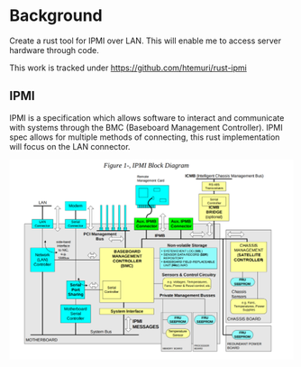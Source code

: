 # Background

Create a rust tool for IPMI over LAN. This will enable me to access server hardware through code.

This work is tracked under https://github.com/htemuri/rust-ipmi

## IPMI


IPMI is a specification which allows software to interact and communicate with systems through the BMC (Baseboard Management Controller). IPMI spec allows for multiple methods of connecting, this rust implementation will focus on the LAN connector.

![Alt text](/images/ipmi.png)


